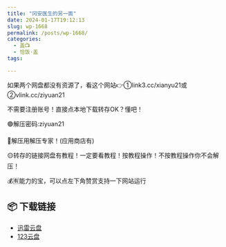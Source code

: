 ```yaml
---
title: "冈安医生的另一面"
date: 2024-01-17T19:12:13
slug: wp-1668
permalink: /posts/wp-1668/
categories:
  - 盖📺
  - 恰饭·盖
tags:

---
```


如果两个网盘都没有资源了，看这个网站👉①link3.cc/xianyu21或②vlink.cc/ziyuan21

不需要注册账号！直接点本地下载转存OK？懂吧！

🟢解压密码:ziyuan21

🔵解压用解压专家！(应用商店有)

🟡转存的链接网盘有教程！一定要看教程！按教程操作！不按教程操作你不会解压！

💰🈶能力的宝，可以点左下角赞赏支持一下网站运行

## 📦 下载链接
- [迅雷云盘](https://blziyuan21.com/pay-download/1668?key=8d7bd4ff4d&down_id=0)
- [123云盘](https://blziyuan21.com/pay-download/1668?key=8d7bd4ff4d&down_id=1)

